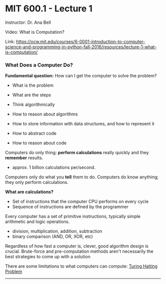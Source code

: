 # MIT 600.1 - Lecture 1

Instructor: Dr. Ana Bell

Video: What is Computation?

Link: https://ocw.mit.edu/courses/6-0001-introduction-to-computer-science-and-programming-in-python-fall-2016/resources/lecture-1-what-is-computation/

### What Does a Computer Do?

**Fundamental question:** How can I get the computer to solve the problem?

- What is the problem
- What are the steps
- Think algorithmically

- How to reason about algorithms
- How to store information with data structures, and how to represent it
- How to abstract code
- How to reason about code

Computers do only thing: **perform calculations** really quickly and they
**remember** results.

- approx. 1 billion calculations per/second.

Computers only do what you **tell** them to do. Computers do know anything;
they only perform calculations.

**What are calculations?**

- Set of instructions that the computer CPU performs on every cycle
- Sequence of instructions are defined by the programmer

Every computer has a set of primitive instructions, typically simple arithmetic
and logic operations.

- division, multiplication, addition, subtraction
- binary comparison (AND, OR, XOR, etc)

Regardless of how fast a computer is, clever, good algorithm design is crucial.
Brute-force and pre-computation methods aren't necessarily the best strategies
to come up with a solution

There are some limitations to what computers can compute: [Turing Halting Problem](https://en.wikipedia.org/wiki/Halting_problem#:~:text=The%20halting%20problem%20is%20a%20decision%20problem%20about,enough%20to%20be%20equivalent%20to%20a%20Turing%20machine.)

___
